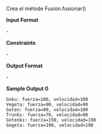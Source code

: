 Crea el mètode Fusion.fusionar()

**Input Format**

\-

**Constraints**

\-

**Output Format**

\-

**Sample Output 0**

    Goku: fuerza=100, velocidad=100
    Vegeta: fuerza=90, velocidad=90
    Goten: fuerza=80, velocidad=100
    Trunks: fuerza=70, velocidad=90
    Gotenks: fuerza=150, velocidad=190
    Gogeta: fuerza=190, velocidad=190
